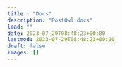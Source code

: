 ```yaml
---
title : "Docs"
description: "PostOwl docs"
lead: ""
date: 2023-07-29T08:48:23+00:00
lastmod: 2023-07-29T08:48:23+00:00
draft: false
images: []
---
```


